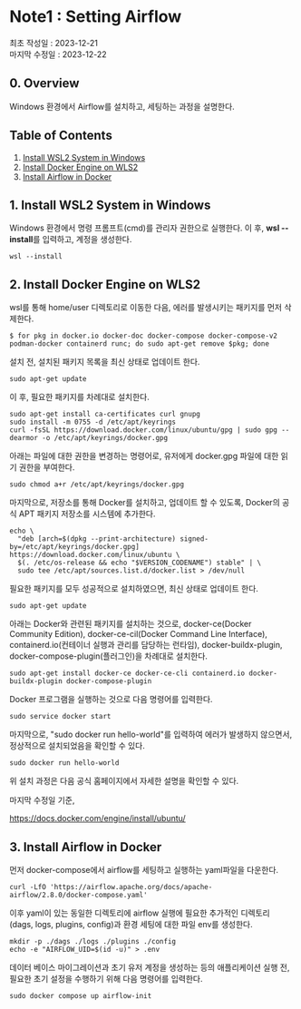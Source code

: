 # Note1 : Setting Airflow  
최초 작성일 : 2023-12-21  
마지막 수정일 : 2023-12-22
  
## 0. Overview
Windows 환경에서 Airflow를 설치하고, 세팅하는 과정을 설명한다.

## Table of Contents
1. [Install WSL2 System in Windows](#1.-Install-WSL2-system-in-Windows)
2. [Install Docker Engine on WLS2](#2.-Install-Docker-Engine-on-WLS2)
3. [Install Airflow in Docker](#3.-Install-Airflow-in-Docker) 



## 1. Install WSL2 System in Windows
Windows 환경에서 명령 프롬프트(cmd)를 관리자 권한으로 실행한다. 이 후, **wsl --install**를 입력하고, 계정을 생성한다.

```console
wsl --install
```

## 2. Install Docker Engine on WLS2
wsl를 통해 home/user 디렉토리로 이동한 다음, 에러를 발생시키는 패키지를 먼저 삭제한다.
```console
$ for pkg in docker.io docker-doc docker-compose docker-compose-v2 podman-docker containerd runc; do sudo apt-get remove $pkg; done
```

설치 전, 설치된 패키지 목록을 최신 상태로 업데이트 한다.
```console
sudo apt-get update
```
이 후, 필요한 패키지를 차례대로 설치한다.
```console
sudo apt-get install ca-certificates curl gnupg
sudo install -m 0755 -d /etc/apt/keyrings
curl -fsSL https://download.docker.com/linux/ubuntu/gpg | sudo gpg --dearmor -o /etc/apt/keyrings/docker.gpg
```
아래는 파일에 대한 권한을 변경하는 명령어로, 유저에게 docker.gpg 파일에 대한 읽기 권한을 부여한다.
```console
sudo chmod a+r /etc/apt/keyrings/docker.gpg
```
마지막으로, 저장소를 통해 Docker를 설치하고, 업데이트 할 수 있도록, Docker의 공식 APT 패키지 저장소를 시스템에 추가한다.
```console
echo \
  "deb [arch=$(dpkg --print-architecture) signed-by=/etc/apt/keyrings/docker.gpg] https://download.docker.com/linux/ubuntu \
  $(. /etc/os-release && echo "$VERSION_CODENAME") stable" | \
  sudo tee /etc/apt/sources.list.d/docker.list > /dev/null
```
필요한 패키지를 모두 성공적으로 설치하였으면, 최신 상태로 업데이트 한다.
```console
sudo apt-get update
```
아래는 Docker와 관련된 패키지를 설치하는 것으로, docker-ce(Docker Community Edition), docker-ce-cil(Docker Command Line Interface), containerd.io(컨테이너 실행과 관리를 담당하는 런타임), docker-buildx-plugin, docker-compose-plugin(플러그인)을 차례대로 설치한다.
```console
sudo apt-get install docker-ce docker-ce-cli containerd.io docker-buildx-plugin docker-compose-plugin
```
Docker 프로그램을 실행하는 것으로 다음 명령어를 입력한다.
```console
sudo service docker start
```
마지막으로, "sudo docker run hello-world"를 입력하여 에러가 발생하지 않으면서, 정상적으로 설치되었음을 확인할 수 있다.
```console
sudo docker run hello-world
```

위 설치 과정은 다음 공식 홈페이지에서 자세한 설명을 확인할 수 있다.  



마지막 수정일 기준,  

https://docs.docker.com/engine/install/ubuntu/
## 3. Install Airflow in Docker

먼저 docker-compose에서 airflow를 세팅하고 실행하는 yaml파일을 다운한다.
```console
curl -LfO 'https://airflow.apache.org/docs/apache-airflow/2.8.0/docker-compose.yaml'
```

이후 yaml이 있는 동일한 디렉토리에 airflow 실행에 필요한 추가적인 디렉토리 (dags, logs, plugins, config)과 환경 세팅에 대한 파일 env를 생성한다.
```console
mkdir -p ./dags ./logs ./plugins ./config
echo -e "AIRFLOW_UID=$(id -u)" > .env
```

데이터 베이스 마이그레이션과 초기 유저 계정을 생성하는 등의 애플리케이션 실행 전, 필요한 초기 설정을 수행하기 위해 다음 명령어를 입력한다.

```console
sudo docker compose up airflow-init
```
